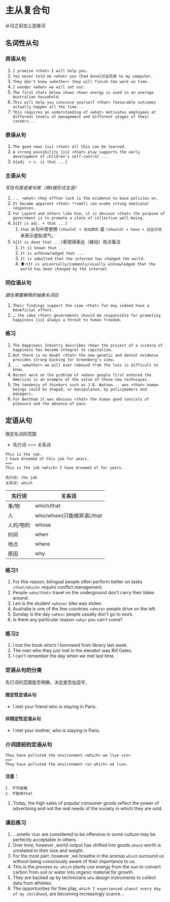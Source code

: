 # 主从复合句
从句之前加上连接词

##  名词性从句

### 宾语从句
1. `I promise <that> I will help you.`
2. `You never told me <what> you {had done}过去完成 to my computer.`
3. `They don't know <whether> they will finish the work on time.`
4. `I wonder <when> we will set out.`
5. `The first chats below shows <how> energy is used in an average Australian household.`
6. `This will help you convince yourself <that> favourable outcomes actually happen all the time...`
7. `This requires an understanding of <what> motivates employees at different levels of management and different stages of their careers...`

### 表语从句
1. `The good news {is} <that> all this can be learned.`
2. `A strong possibility {is} <that> play supports the early development of children's self-control ...`
3. `${adj. + n. is that ...}`

### 主语从句
_写在句首或者句尾（用it做形式主语）_
1. `... <what> they offten lack is the evidence to base policies on.`
2. `It became apparent <that> **smell can evoke strong emotional responses.`
3. `For Layard and others like him, it is obvious <that> the purpose of government is to promote a state of collective well-being.`
4. `${It is adj. + that ...}`
	1. `that` 从句中常使用 `(should) + 动词原形` 或 `(should) + have + 过去分词` 来表示虚拟语气。
5. `${It is done that ...}`客观得表达（被动）观点看法
	1. `It is known that ...`
	2. `It is achknowledged that ...`
	3. `It is admitted that the internet has changed the world.`
	4. ⬆️🔥`It is universally/commonly/usually acknowledged that the world has been changed by the internet.`

### 同位语从句 
_跟在需要解释的抽象名词后_
1. `Their findings support the view <that> fun may indeed have a beneficial effect.`
2. `… the idea <that> governments should be responsible for promoting happiness {is} always a threat to human freedom.`

### 练习
1. `The Happiness Industry describes <how> the project of a science of happiness has become integral to capitalism.`
2. `But there is no doubt <that> the new genetic and dental evidence provides strong backing for Greenberg's view.`
3. `... <whether> we will ever rebound from the loss is difficult to know.`
4. `Recent work on the problem of <when> people first entered the Americas is an example of the value of these new techniques.`
5. `The tendency of thinkers such as J.B. Watson... was <that> human beings could be shaped, or manipulated, by policymakers and managers.`
6. `For Bentham it was obvious <that> the human good consists of pleasure and the absence of pain.`

## 定语从句
限定名词的范围
- 先行词 === 关系词
```
This is the job.
I have dreamed of this job for years.
==>
This is the job <which> I have dreamed of for years.

先行词: the job 
关系词: which
```

| 先行词   | 关系词                  |
| ----- | -------------------- |
| 事/物   | which/that           |
| 人     | who/whom(只能做宾语)/that |
| 人的/物的 | whose                |
| 时间    | when                 |
| 地点    | where                |
| 原因    | why                  |
### 练习1
1. For this reason, bilingual people often perform better on tasks `<that/which>` require conflict management.
2. People `<who/that>` travel on the underground don't carry their bikes around.
3. Leo is the student `<whose>` bike was stolen.
4. Australia is one of the few countries  `<where>` people drive on the left.
5. Sunday is the day `<when>` people usually don't go to work.
6. Is there any particular reason `<why>` you can't come?
### 练习2
1. I lost the book which I borrowed from library last week.
2. The man who they just met in the elevator was Bill Gates.
3. I can't remember the day when we met last time.

### 定语从句的分类
先行词的范围是否明确，决定是否加逗号`,`
#### 限定性定语从句
- I met your friend who is staying in Paris.
#### 非限定性定语从句
- I met your mother, who is staying in Paris.

### 介词提前的定语从句
```
They have polluted the environment <which> we live <in>.
==>
They have polluted the environment <in which> we live.
```
#### 注意：
	1. 不可省略
	2. 不能用that

1. Today, the high sales of popular consumer goods reflect the power of advertising and not the real needs of the society  in which they are sold.
### 课后练习
1.  ...smells `that` are considered to be offensive in some culture may be perfectly acceptable in others.
2. Over time, however ,world output has shifted into goods `whose` worth is unrelated to their size and weight.
3. For the most part ,however ,we breathe in the aromas `which` surround us without being consciously aware of their importance to us.
4. This is the process `by which` plants use energy from the sun to convert carbon from soil or water into organic material for growth.
5. They are backed up by technicians `who` design instruments to collect data from athletes.
6. The opportunities for free play, `which I experienced almost every day of my childhood`, are becoming increasingly scarce...
